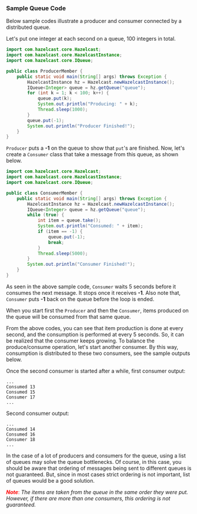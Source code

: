 
### Sample Queue Code

Below sample codes illustrate a producer and consumer connected by a distributed queue.

Let's put one integer at each second on a queue, 100 integers in total.

```java
import com.hazelcast.core.Hazelcast;
import com.hazelcast.core.HazelcastInstance;
import com.hazelcast.core.IQueue;

public class ProducerMember {
    public static void main(String[] args) throws Exception {
        HazelcastInstance hz = Hazelcast.newHazelcastInstance();
        IQueue<Integer> queue = hz.getQueue("queue");
        for (int k = 1; k < 100; k++) {
            queue.put(k);
            System.out.println("Producing: " + k);
            Thread.sleep(1000);
        }
        queue.put(-1);
        System.out.println("Producer Finished!");
    }
}
``` 

`Producer` puts a **-1** on the queue to show that `put`'s are finished. Now, let's create a `Consumer` class that take a message from this queue, as shown below.


```java
import com.hazelcast.core.Hazelcast;
import com.hazelcast.core.HazelcastInstance;
import com.hazelcast.core.IQueue;

public class ConsumerMember {
    public static void main(String[] args) throws Exception {
        HazelcastInstance hz = Hazelcast.newHazelcastInstance();
        IQueue<Integer> queue = hz.getQueue("queue");
        while (true) {
            int item = queue.take();
            System.out.println("Consumed: " + item);
            if (item == -1) {
                queue.put(-1);
                break;
            }
            Thread.sleep(5000);
        }
        System.out.println("Consumer Finished!");
    }
}
```

As seen in the above sample code, `Consumer` waits 5 seconds before it consumes the next message. It stops once it receives **-1**. Also note that, `Consumer` puts **-1** back on the queue before the loop is ended. 

When you start first the `Producer` and then the `Consumer`, items produced on the queue will be consumed from that same queue.

From the above codes, you can see that item production is done at every second, and the consumption is performed at every 5 seconds. So, it can be realized that the consumer keeps growing. To balance the produce/consume operation, let's start another consumer. By this way, consumption is distributed to these two consumers, see the sample outputs below. 

Once the second consumer is started after a while, first consumer output:

```
...
Consumed 13 
Consumed 15
Consumer 17
...
```

Second consumer output:

```
...
Consumed 14 
Consumed 16
Consumer 18
...
```

In the case of a lot of producers and consumers for the queue, using a list of queues may solve the queue bottlenecks. Of course, in this case, you should be aware that ordering of messages being sent to different queues is not guaranteed. But, since in most cases strict ordering is not important, list of queues would be a good solution.

<font color='red'>***Note***:</font> *The items are taken from the queue in the same order they were put. However, if there are more than one consumers, this ordering is not guaranteed.*

